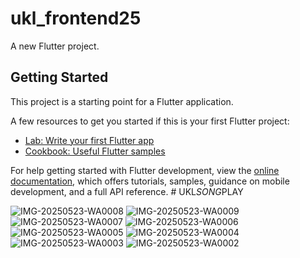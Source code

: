 # ukl_frontend25

A new Flutter project.

## Getting Started

This project is a starting point for a Flutter application.

A few resources to get you started if this is your first Flutter project:

- [Lab: Write your first Flutter app](https://docs.flutter.dev/get-started/codelab)
- [Cookbook: Useful Flutter samples](https://docs.flutter.dev/cookbook)

For help getting started with Flutter development, view the
[online documentation](https://docs.flutter.dev/), which offers tutorials,
samples, guidance on mobile development, and a full API reference.
#   U K L _ S O N G _ P L A Y 

![IMG-20250523-WA0008](https://github.com/user-attachments/assets/d8bb93d8-42ce-4175-ae30-3ffc7d88375f)
![IMG-20250523-WA0009](https://github.com/user-attachments/assets/e06b4425-ea4b-45fd-aef1-1f0566197dfd)
![IMG-20250523-WA0007](https://github.com/user-attachments/assets/aa5922e8-b4bd-4081-ab07-df9c511bb5a1)
![IMG-20250523-WA0006](https://github.com/user-attachments/assets/08aee908-f778-4352-b152-b78eea48b71b)
![IMG-20250523-WA0005](https://github.com/user-attachments/assets/63b0bd3f-0c1f-464e-b52e-0e890a9a07b1)
![IMG-20250523-WA0004](https://github.com/user-attachments/assets/4e7debfc-074d-4051-a450-6a3f39c9e36b)
![IMG-20250523-WA0003](https://github.com/user-attachments/assets/28a725f3-cfd2-433c-99fc-3fc1edf4b55b)
![IMG-20250523-WA0002](https://github.com/user-attachments/assets/0670117a-8500-4dc3-8921-18fea6a14512)

